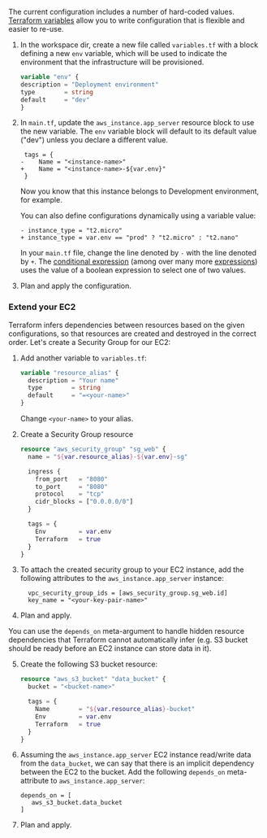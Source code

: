 
The current configuration includes a number of hard-coded values.
[Terraform variables](https://developer.hashicorp.com/terraform/language/values/variables) allow you to write configuration that is flexible and easier to re-use.

1. In the workspace dir, create a new file called `variables.tf` with a block defining a new `env` variable, which will be used to indicate the environment that the infrastructure will be provisioned.
   ```terraform
   variable "env" {
   description = "Deployment environment"
   type        = string
   default     = "dev"
   }
   ```
2. In `main.tf`, update the `aws_instance.app_server` resource block to use the new variable. The `env` variable block will default to its default value ("dev") unless you declare a different value.
   ```text
    tags = {
   -    Name = "<instance-name>"
   +    Name = "<instance-name>-${var.env}"
    }
   ```
   
   Now you know that this instance belongs to Development environment, for example. 

   You can also define configurations dynamically using a variable value:

   ```text
   - instance_type = "t2.micro"
   + instance_type = var.env == "prod" ? "t2.micro" : "t2.nano"
   ```

   In your `main.tf` file, change the line denoted by `-` with the line denoted by `+`. The [conditional expression](https://www.terraform.io/language/expressions/conditionals) (among over many more [expressions](https://www.terraform.io/language/expressions)) uses the value of a boolean expression to select one of two values.

3. Plan and apply the configuration.

### Extend your EC2

Terraform infers dependencies between resources based on the given configurations, so that resources are created and destroyed in the correct order. 
Let's create a Security Group for our EC2:

1. Add another variable to `variables.tf`:
   ```terraform
   variable "resource_alias" {
     description = "Your name"
     type        = string
     default     = "=<your-name>"
   }
   ```

   Change `<your-name>` to your alias.

2. Create a Security Group resource
   ```terraform
   resource "aws_security_group" "sg_web" {
     name = "${var.resource_alias}-${var.env}-sg"
   
     ingress {
       from_port   = "8080"
       to_port     = "8080"
       protocol    = "tcp"
       cidr_blocks = ["0.0.0.0/0"]
     }
   
     tags = {
       Env         = var.env
       Terraform   = true
     }
   }
   ```

3. To attach the created security group to your EC2 instance, add the following attributes to the `aws_instance.app_server` instance:

   ```text
     vpc_security_group_ids = [aws_security_group.sg_web.id]
     key_name = "<your-key-pair-name>"
   ```

4. Plan and apply.

You can use the `depends_on` meta-argument to handle hidden resource dependencies that Terraform cannot automatically infer (e.g. S3 bucket should be ready before an EC2 instance can store data in it).

5. Create the following S3 bucket resource:

   ```terraform
   resource "aws_s3_bucket" "data_bucket" {
     bucket = "<bucket-name>"
   
     tags = {
       Name        = "${var.resource_alias}-bucket"
       Env         = var.env
       Terraform   = true
     }
   }
   ```

6. Assuming the `aws_instance.app_server` EC2 instance read/write data from the `data_bucket`, we can say that there is an implicit dependency between the EC2 to the bucket.
   Add the following `depends_on` meta-attribute to `aws_instance.app_server`:
   ```text
   depends_on = [
      aws_s3_bucket.data_bucket
   ]
   ```
   
7. Plan and apply.
